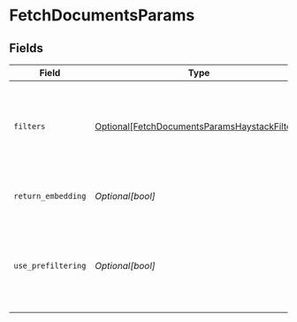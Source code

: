 # FetchDocumentsParams


## Fields

| Field                                                                                                                                                    | Type                                                                                                                                                     | Required                                                                                                                                                 | Description                                                                                                                                              |
| -------------------------------------------------------------------------------------------------------------------------------------------------------- | -------------------------------------------------------------------------------------------------------------------------------------------------------- | -------------------------------------------------------------------------------------------------------------------------------------------------------- | -------------------------------------------------------------------------------------------------------------------------------------------------------- |
| `filters`                                                                                                                                                | [Optional[FetchDocumentsParamsHaystackFilters]](../../models/shared/fetchdocumentsparamshaystackfilters.md)                                              | :heavy_minus_sign:                                                                                                                                       | Filters you can use to narrow down the search. For more information, see [metadata filtering](https://docs.haystack.deepset.ai/docs/metadata-filtering). |
| `return_embedding`                                                                                                                                       | *Optional[bool]*                                                                                                                                         | :heavy_minus_sign:                                                                                                                                       | Returns vector representations of the documents.                                                                                                         |
| `use_prefiltering`                                                                                                                                       | *Optional[bool]*                                                                                                                                         | :heavy_minus_sign:                                                                                                                                       | Specifies if documents should be prefiltered in the document store instead of within the retriever.                                                      |